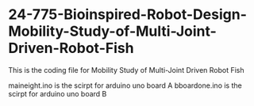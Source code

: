 # 24-775-Bioinspired-Robot-Design-Mobility-Study-of-Multi-Joint-Driven-Robot-Fish
This is the coding file for Mobility Study of Multi-Joint Driven Robot Fish 

maineight.ino is the scirpt for arduino uno board A
bboardone.ino is the scirpt for arduino uno board B
